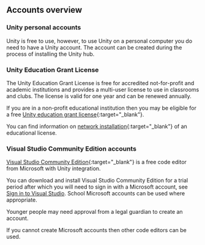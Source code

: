 ## Accounts overview

### Unity personal accounts

Unity is free to use, however, to use Unity on a personal computer you do need to have a Unity account. The account can be created during the process of installing the Unity hub. 

### Unity Education Grant License

The Unity Education Grant License is free for accredited not-for-profit and academic institutions and provides a multi-user license to use in classrooms and clubs. The license is valid for one year and can be renewed annually. 

If you are in a non-profit educational institution then you may be eligible for a free [Unity education grant license](https://unity.com/products/unity-education-grant-license){:target="_blank"}.

You can find information on [network installation](https://support.unity.com/hc/en-us/articles/205816249-How-do-I-activate-my-Educational-license-){:target="_blank"} of an educational license.

### Visual Studio Community Edition accounts

[Visual Studio Community Edition](https://visualstudio.microsoft.com/vs/community/){:target="_blank"} is a free code editor from Microsoft with Unity integration. 

You can download and install Visual Studio Community Edition for a trial period after which you will need to sign in with a Microsoft account, see [Sign in to Visual Studio](https://docs.microsoft.com/en-us/visualstudio/ide/signing-in-to-visual-studio). School Microsoft accounts can be used where appropriate. 

Younger people may need approval from a legal guardian to create an account. 

If you cannot create Microsoft accounts then other code editors can be used. 
